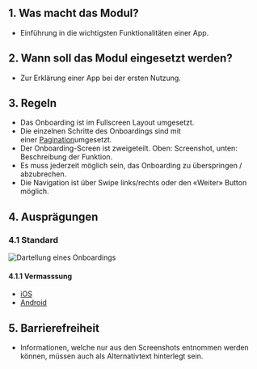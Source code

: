 ## 1. Was macht das Modul?
*   Einführung in die wichtigsten Funktionalitäten einer App.

## 2. Wann soll das Modul eingesetzt werden?
*   Zur Erklärung einer App bei der ersten Nutzung.

## 3. Regeln
*   Das Onboarding ist im Fullscreen Layout umgesetzt.
*   Die einzelnen Schritte des Onboardings sind mit einer [Pagination](https://digital.sbb.ch/de/mobile/module/pagination)umgesetzt.
*   Der Onboarding-Screen ist zweigeteilt. Oben: Screenshot, unten: Beschreibung der Funktion.
*   Es muss jederzeit möglich sein, das Onboarding zu überspringen / abzubrechen.
*   Die Navigation ist über Swipe links/rechts oder den «Weiter» Button möglich.

## 4. Ausprägungen
### 4.1 Standard
![Dartellung eines Onboardings](https://raw.githubusercontent.com/sbb-design-systems/sbb-design-system/master/mobile/modules/onboarding/images/MM14.png 'class: image')

#### 4.1.1 Vermasssung
*   [iOS](https://sbb.invisionapp.com/d/main#/console/14051805/322943575/inspect)  
*   [Android](https://sbb.invisionapp.com/d/main#/console/14051805/322943576/inspect)

## 5. Barrierefreiheit
* Informationen, welche nur aus den Screenshots entnommen werden können, müssen auch als Alternativtext hinterlegt sein.

